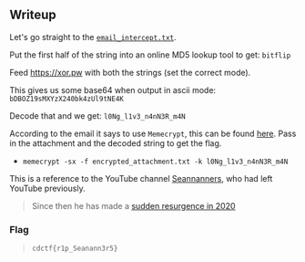 ## Writeup

Let's go straight to the [`email_intercept.txt`](../../Challenges/c1/encrypted_attachment.txt).

Put the first half of the string into an online MD5 lookup tool to get: `bitflip`

Feed https://xor.pw with both the strings (set the correct mode).

This gives us some base64 when output in ascii mode: `bDBOZ19sMXYzX240bk4zUl9tNE4K`

Decode that and we get: `l0Ng_l1v3_n4nN3R_m4N`

According to the email it says to use `Memecrypt`, this can be found [here](https://github.com/Sh3llcod3/Memecrypt).
Pass in the attachment and the decoded string to get the flag.

- `memecrypt -sx -f encrypted_attachment.txt -k l0Ng_l1v3_n4nN3R_m4N`

This is a reference to the YouTube channel [Seannanners](https://www.youtube.com/user/SeaNanners/videos), who had left YouTube previously.

> Since then he has made a [sudden resurgence in 2020](https://youtu.be/LGEtE5ICTIM)

### Flag

> `cdctf{r1p_Seanann3r5}`
